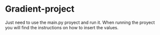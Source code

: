 # Gradient-project

Just need to use the main.py proyect and run it. When running the proyect you will find the instructions on how to insert the values. 
